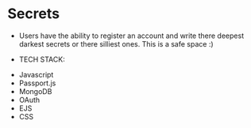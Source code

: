 # Secrets

*  Users have the ability to register an account and write there deepest darkest secrets or there silliest ones. This is a safe space :)


*   TECH STACK:
-   Javascript
-   Passport.js
-   MongoDB
-   OAuth
-   EJS
-   CSS

